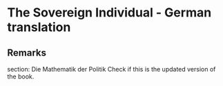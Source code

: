# The Sovereign Individual - German translation

## Remarks

section: Die Mathematik der Politik
Check if this is the updated version of the book.
